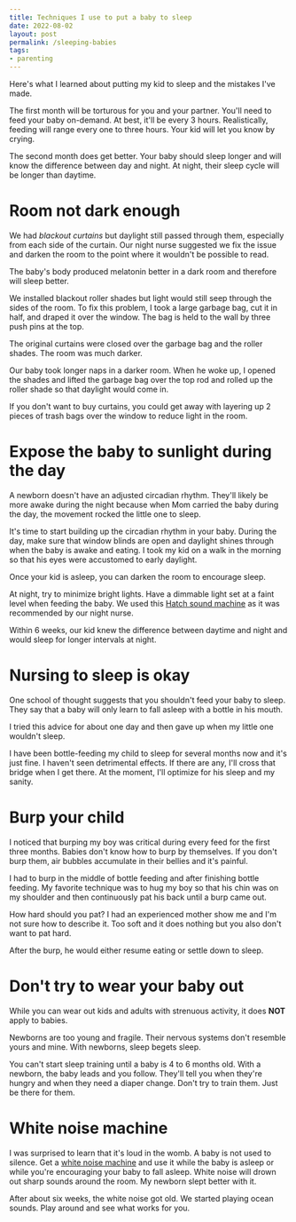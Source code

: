 ```yaml
---
title: Techniques I use to put a baby to sleep
date: 2022-08-02
layout: post
permalink: /sleeping-babies
tags:
- parenting
---
```


Here's what I learned about putting my kid to sleep and the mistakes I've made.

The first month will be torturous for you and your partner. You'll need to feed your baby on-demand. At best, it'll be every 3 hours. Realistically, feeding will range every one to three hours. Your kid will let you know by crying.

The second month does get better. Your baby should sleep longer and will know the difference between day and night. At night, their sleep cycle will be longer than daytime.

# Room not dark enough

We had *blackout curtains* but daylight still passed through them, especially from each side of the curtain. Our night nurse suggested we fix the issue and darken the room to the point where it wouldn't be possible to read.

The baby's body produced melatonin better in a dark room and therefore will sleep better.

We installed blackout roller shades but light would still seep through the sides of the room. To fix this problem, I took a large garbage bag, cut it in half, and draped it over the window. The bag is held to the wall by three push pins at the top.

The original curtains were closed over the garbage bag and the roller shades. The room was much darker.

Our baby took longer naps in a darker room. When he woke up, I opened the shades and lifted the garbage bag over the top rod and rolled up the roller shade so that daylight would come in.

If you don't want to buy curtains, you could get away with layering up 2 pieces of trash bags over the window to reduce light in the room.

# Expose the baby to sunlight during the day

A newborn doesn't have an adjusted circadian rhythm. They'll likely be more awake during the night because when Mom carried the baby during the day, the movement rocked the little one to sleep.

It's time to start building up the circadian rhythm in your baby. During the day, make sure that window blinds are open and daylight shines through when the baby is awake and eating. I took my kid on a walk in the morning so that his eyes were accustomed to early daylight.

Once your kid is asleep, you can darken the room to encourage sleep.

At night, try to minimize bright lights. Have a dimmable light set at a faint level when feeding the baby. We used this [Hatch sound machine](https://www.amazon.com/Hatch-Baby-Machine-Monitor-Nightlight/dp/B07WFXGNGF) as it was recommended by our night nurse.

Within 6 weeks, our kid knew the difference between daytime and night and would sleep for longer intervals at night.

# Nursing to sleep is okay

One school of thought suggests that you shouldn't feed your baby to sleep. They say that a baby will only learn to fall asleep with a bottle in his mouth.

I tried this advice for about one day and then gave up when my little one wouldn't sleep.

I have been bottle-feeding my child to sleep for several months now and it's just fine. I haven't seen detrimental effects. If there are any, I'll cross that bridge when I get there. At the moment, I'll optimize for his sleep and my sanity.

# Burp your child

I noticed that burping my boy was critical during every feed for the first three months. Babies don't know how to burp by themselves. If you don't burp them, air bubbles accumulate in their bellies and it's painful.

I had to burp in the middle of bottle feeding and after finishing bottle feeding. My favorite technique was to hug my boy so that his chin was on my shoulder and then continuously pat his back until a burp came out.

How hard should you pat? I had an experienced mother show me and I'm not sure how to describe it. Too soft and it does nothing but you also don't want to pat hard.

After the burp, he would either resume eating or settle down to sleep.


# Don't try to wear your baby out

While you can wear out kids and adults with strenuous activity, it does **NOT** apply to babies.

Newborns are too young and fragile. Their nervous systems don't resemble yours and mine. With newborns, sleep begets sleep.

You can't start sleep training until a baby is 4 to 6 months old. With a newborn, the baby leads and you follow. They'll tell you when they're hungry and when they need a diaper change. Don't try to train them. Just be there for them.

# White noise machine

I was surprised to learn that it's loud in the womb. A baby is not used to silence. Get a [white noise machine](https://www.amazon.com/Hatch-Baby-Machine-Monitor-Nightlight/dp/B07WFXGNGF) and use it while the baby is asleep or while you're encouraging your baby to fall asleep. White noise will drown out sharp sounds around the room. My newborn slept better with it.

After about six weeks, the white noise got old. We started playing ocean sounds. Play around and see what works for you.